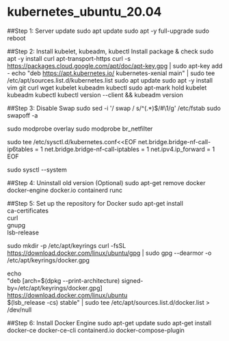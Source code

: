 # kubernetes_ubuntu_20.04

##Step 1: Server update
  sudo apt update
  sudo apt -y full-upgrade
  sudo reboot

##Step 2: Install kubelet, kubeadm, kubectl
Install package & check
  sudo apt -y install curl apt-transport-https
  curl -s https://packages.cloud.google.com/apt/doc/apt-key.gpg | sudo apt-key add -
  echo "deb https://apt.kubernetes.io/ kubernetes-xenial main" | sudo tee /etc/apt/sources.list.d/kubernetes.list
  sudo apt update
  sudo apt -y install vim git curl wget kubelet kubeadm kubectl
  sudo apt-mark hold kubelet kubeadm kubectl
  kubectl version --client && kubeadm version
  
##Step 3: Disable Swap
  sudo sed -i '/ swap / s/^\(.*\)$/#\1/g' /etc/fstab
  sudo swapoff -a
  
  sudo modprobe overlay
  sudo modprobe br_netfilter
  
  sudo tee /etc/sysctl.d/kubernetes.conf<<EOF
  net.bridge.bridge-nf-call-ip6tables = 1
  net.bridge.bridge-nf-call-iptables = 1
  net.ipv4.ip_forward = 1
  EOF
  
  sudo sysctl --system
  
##Step 4: Uninstall old version (Optional)
  sudo apt-get remove docker docker-engine docker.io containerd runc
  
  
##Step 5: Set up the repository for Docker
  sudo apt-get install \
    ca-certificates \
    curl \
    gnupg \
    lsb-release
    
  sudo mkdir -p /etc/apt/keyrings
  curl -fsSL https://download.docker.com/linux/ubuntu/gpg | sudo gpg --dearmor -o /etc/apt/keyrings/docker.gpg
  
  echo \
  "deb [arch=$(dpkg --print-architecture) signed-by=/etc/apt/keyrings/docker.gpg] https://download.docker.com/linux/ubuntu \
  $(lsb_release -cs) stable" | sudo tee /etc/apt/sources.list.d/docker.list > /dev/null
  
##Step 6: Install Docker Engine
  sudo apt-get update
  sudo apt-get install docker-ce docker-ce-cli containerd.io docker-compose-plugin
